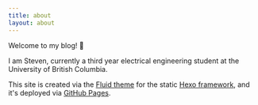 ```yaml
---
title: about
layout: about
---
```


Welcome to my blog! 🥳

I am Steven, currently a third year electrical engineering student at the University of British Columbia. 

This site is created via the [Fluid theme](https://hexo.fluid-dev.com/docs/en/) for the static [Hexo framework](https://hexo.io/index.html), and it's deployed via [GitHub Pages](https://pages.github.com/).
